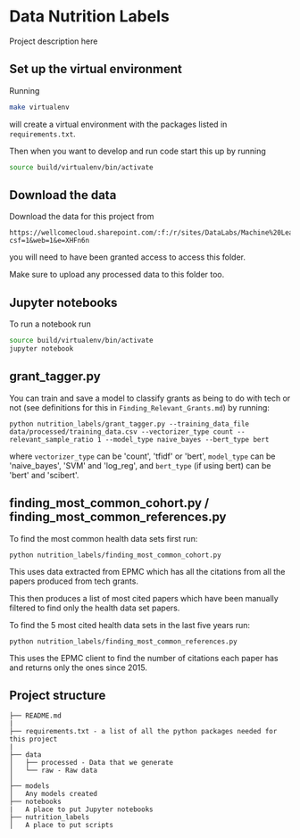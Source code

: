 # Data Nutrition Labels

Project description here 

## Set up the virtual environment

Running
```bash
make virtualenv
```
will create a virtual environment with the packages listed in `requirements.txt`.

Then when you want to develop and run code start this up by running
```bash
source build/virtualenv/bin/activate
```

## Download the data

Download the data for this project from 
```
https://wellcomecloud.sharepoint.com/:f:/r/sites/DataLabs/Machine%20Learning/Nutrition%20Labels/data?csf=1&web=1&e=XHFn6n
```
you will need to have been granted access to access this folder.

Make sure to upload any processed data to this folder too.

## Jupyter notebooks

To run a notebook run
```bash
source build/virtualenv/bin/activate
jupyter notebook
```

## grant_tagger.py

You can train and save a model to classify grants as being to do with tech or not (see definitions for this in `Finding_Relevant_Grants.md`) by running:

```
python nutrition_labels/grant_tagger.py --training_data_file data/processed/training_data.csv --vectorizer_type count --relevant_sample_ratio 1 --model_type naive_bayes --bert_type bert
```

where `vectorizer_type` can be 'count', 'tfidf' or 'bert', `model_type` can be 'naive_bayes', 'SVM' and 'log_reg', and `bert_type` (if using bert) can be 'bert' and 'scibert'.

## finding_most_common_cohort.py / finding_most_common_references.py 

To find the most common health data sets first run:

```
python nutrition_labels/finding_most_common_cohort.py
```

This uses data extracted from EPMC which has all the citations from all the papers produced from tech grants. 

This then produces a list of most cited papers which have been manually filtered to find only the health data set papers. 

To find the 5 most cited health data sets in the last five years run: 


```
python nutrition_labels/finding_most_common_references.py
```

This uses the EPMC client to find the number of citations each paper has and returns only the ones since 2015. 


## Project structure

```
├── README.md
|
├── requirements.txt - a list of all the python packages needed for this project  
|
├── data
│   ├── processed - Data that we generate     
│   └── raw - Raw data                    
│
├── models            
│   Any models created
├── notebooks                
|   A place to put Jupyter notebooks
├── nutrition_labels
│   A place to put scripts
```